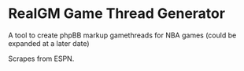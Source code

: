 # RealGM Game Thread Generator

A tool to create phpBB markup gamethreads for NBA games (could be expanded at a later date)

Scrapes from ESPN.
